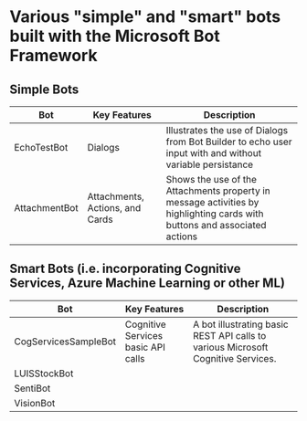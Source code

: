 # Various "simple" and "smart" bots built with the Microsoft Bot Framework

## Simple Bots


| Bot  | Key Features  | Description  |
|---|---|---|
| EchoTestBot  | Dialogs  | Illustrates the use of Dialogs from Bot Builder to echo user input with and without variable persistance  |
| AttachmentBot  | Attachments, Actions, and Cards  | Shows the use of the Attachments property in message activities by highlighting cards with buttons and associated actions  |

## Smart Bots (i.e. incorporating Cognitive Services, Azure Machine Learning or other ML)

| Bot  | Key Features  | Description  |
|---|---|---|
| CogServicesSampleBot  | Cognitive Services basic API calls  | A bot illustrating basic REST API calls to various Microsoft Cognitive Services.  |
| LUISStockBot  |   |   |
| SentiBot  |   |   |
| VisionBot  |   |   |


